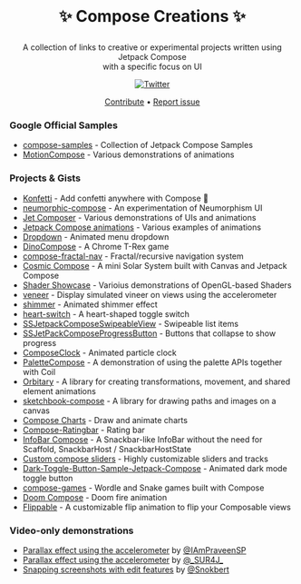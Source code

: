 <br />
<h1>
<p align="center">
  ✨ Compose Creations ✨
</h1>

<p align="center">
    A collection of links to creative or experimental projects written using Jetpack Compose
    <br />
    with a specific focus on UI
</p>

<p align="center">
    <a href="http://twitter.com/w3bshark"><img alt="Twitter" src="https://img.shields.io/badge/Twitter-@w3bshark-blue.svg?style=flat"/></a>
</p>

<p align="center">
  <a href="https://github.com/TylerMcCraw/compose-creations/edit/main/README.md">Contribute</a> •
  <a href="https://github.com/TylerMcCraw/compose-creations/issues/new">Report issue</a>
</p>

### Google Official Samples 
- [compose-samples](https://github.com/android/compose-samples) - Collection of Jetpack Compose Samples
- [MotionCompose](https://github.com/android/animation-samples/tree/main/MotionCompose) - Various demonstrations of animations


### Projects & Gists
- [Konfetti](https://github.com/DanielMartinus/Konfetti) - Add confetti anywhere with Compose 🎊
- [neumorphic-compose](https://github.com/CuriousNikhil/neumorphic-compose) - An experimentation of Neumorphism UI
- [Jet Composer](https://github.com/prafullmishra/JetComposer) - Various demonstrations of UIs and animations
- [Jetpack Compose animations](https://github.com/canopas/Jetpack-compose-animations-examples) - Various examples of animations
- [Dropdown](https://github.com/AndroidPoet/Dropdown) - Animated menu dropdown
- [DinoCompose](https://github.com/wajahatkarim3/DinoCompose) - A Chrome T-Rex game
- [compose-fractal-nav](https://github.com/zach-klippenstein/compose-fractal-nav) - Fractal/recursive navigation system
- [Cosmic Compose](https://github.com/thelumiereguy/CosmicCompose) - A mini Solar System built with Canvas and Jetpack Compose
- [Shader Showcase](https://github.com/thelumiereguy/ShaderShowcaseApp) - Varioius demonstrations of OpenGL-based Shaders
- [veneer](https://github.com/Shivamdhuria/veneer) - Display simulated vineer on views using the accelerometer
- [shimmer](https://github.com/ValeryPonomarenko/compose-shimmer) - Animated shimmer effect
- [heart-switch](https://github.com/popovanton0/heart-switch) - A heart-shaped toggle switch
- [SSJetpackComposeSwipeableView](https://github.com/SimformSolutionsPvtLtd/SSJetpackComposeSwipeableView) - Swipeable list items
- [SSJetPackComposeProgressButton](https://github.com/SimformSolutionsPvtLtd/SSJetPackComposeProgressButton) - Buttons that collapse to show progress
- [ComposeClock](https://github.com/adibfara/ComposeClock) - Animated particle clock
- [PaletteCompose](https://github.com/unaisulhadi/PaletteCompose) - A demonstration of using the palette APIs together with Coil
- [Orbitary](https://github.com/skydoves/Orbitary) - A library for creating transformations, movement, and shared element animations
- [sketchbook-compose](https://github.com/GetStream/sketchbook-compose) - A library for drawing paths and images on a canvas
- [Compose Charts](https://github.com/tehras/charts) - Draw and animate charts
- [Compose-Ratingbar](https://github.com/a914-gowtham/compose-ratingbar) - Rating bar
- [InfoBar Compose](https://github.com/radusalagean/info-bar-compose) - A Snackbar-like InfoBar without the need for Scaffold, SnackbarHost / SnackbarHostState
- [Custom compose sliders](https://github.com/krottv/compose-sliders) - Highly customizable sliders and tracks
- [Dark-Toggle-Button-Sample-Jetpack-Compose](https://github.com/lcdsmao/Dark-Toggle-Button-Sample-Jetpack-Compose) - Animated dark mode toggle button
- [compose-games](https://github.com/emitchel/compose-games) - Wordle and Snake games built with Compose
- [Doom Compose](https://github.com/ditn/Doom-Compose) - Doom fire animation
- [Flippable](https://github.com/wajahatkarim3/Flippable) - A customizable flip animation to flip your Composable views


### Video-only demonstrations
- [Parallax effect using the accelerometer](https://twitter.com/IAmPraveenSP/status/1499811542077870082) by [@IAmPraveenSP](https://twitter.com/IAmPraveenSP)
- [Parallax effect using the accelerometer](https://twitter.com/_SUR4J_/status/1529777425785073665) by [@\_SUR4J\_](https://twitter.com/_SUR4J_)
- [Snapping screenshots with edit features](https://twitter.com/Snokbert/status/1540992925148102657) by [@Snokbert](https://twitter.com/Snokbert)
